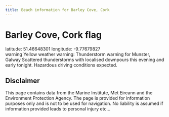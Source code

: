 ```yaml
---
title: Beach information for Barley Cove, Cork
---
```

# Barley Cove, Cork <span class="material-icons blue-flag">flag</span>

<div class="location-info">latitude: 51.46648301 longitude: -9.77679827</div>
<div class="met-eireann-warnings"><span class="material-icons yellow-warning">warning</span>&nbsp;Yellow weather warning: Thunderstorm warning for Munster, Galway Scattered thunderstorms with localised downpours this evening and early tonight. Hazardous driving conditions expected.&nbsp;</div>
<div></div>

## Disclaimer

This page contains data from the Marine Institute, 
Met Eireann and the Environment Protection Agency. The page is provided for
information purposes only and is not to be used for navigation. No liability 
is assumed if information provided leads to personal injury etc...